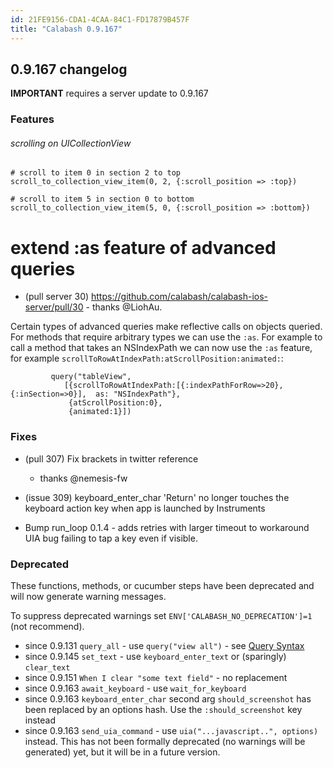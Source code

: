 ```yaml
---
id: 21FE9156-CDA1-4CAA-84C1-FD17879B457F
title: "Calabash 0.9.167"
---
```


## 0.9.167 changelog

**IMPORTANT** requires a server update to 0.9.167

### Features

###### scrolling on UICollectionView

```
# scroll to item 0 in section 2 to top
scroll_to_collection_view_item(0, 2, {:scroll_position => :top})

# scroll to item 5 in section 0 to bottom
scroll_to_collection_view_item(5, 0, {:scroll_position => :bottom})
```

# extend :as feature of advanced queries
* (pull server 30) https://github.com/calabash/calabash-ios-server/pull/30 - thanks @LiohAu.

Certain types of advanced queries make reflective calls on objects queried. For methods that require arbitrary types we can use the `:as`. For example to call a method that takes an NSIndexPath we can now use the `:as` feature, for example `scrollToRowAtIndexPath:atScrollPosition:animated:`:

```
         query("tableView",
            [{scrollToRowAtIndexPath:[{:indexPathForRow=>20},{:inSection=>0}],  as: "NSIndexPath"},
             {atScrollPosition:0},
             {animated:1}])
```

### Fixes

* (pull 307) Fix brackets in twitter reference
  - thanks @nemesis-fw
* (issue 309) keyboard_enter_char 'Return' no longer touches the keyboard action key when app is launched by Instruments

* Bump run_loop 0.1.4 - adds retries with larger timeout to workaround UIA bug failing to tap a key even if visible.


### Deprecated

These functions, methods, or cucumber steps have been deprecated and will now generate warning messages.

To suppress deprecated warnings set `ENV['CALABASH_NO_DEPRECATION']=1` (not recommend).

* since 0.9.131 `query_all` - use `query("view all")` - see [Query Syntax](https://github.com/calabash/calabash-ios/wiki/05-Query-syntax)
* since 0.9.145 `set_text`  - use `keyboard_enter_text` or (sparingly) `clear_text`
* since 0.9.151 `When I clear "some text field"` - no replacement
* since 0.9.163 `await_keyboard` - use `wait_for_keyboard`
* since 0.9.163 `keyboard_enter_char` second arg `should_screenshot` has been replaced by an options hash. Use the `:should_screenshot` key instead
* since 0.9.163 `send_uia_command`  - use `uia("...javascript..", options)` instead.  This has not been formally deprecated (no warnings will be generated) yet, but it will be in a future version.

